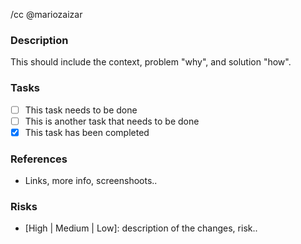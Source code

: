 /cc @mariozaizar

### Description

This should include the context, problem "why", and solution "how".

### Tasks
- [ ] This task needs to be done
- [ ] This is another task that needs to be done
- [x] This task has been completed

### References
- Links, more info, screenshoots..

### Risks
* [High | Medium | Low]: description of the changes, risk..


